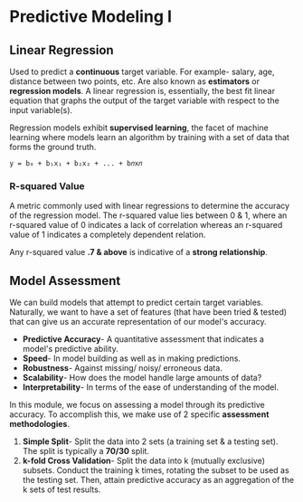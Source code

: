 # Predictive Modeling I

## Linear Regression
Used to predict a **continuous** target variable. For example- salary, age, distance between two points, etc. Are also known as **estimators** or **regression models**. A linear regression is, essentially, the best fit linear equation that graphs the output of the target variable with respect to the input variable(s).

Regression models exhibit **supervised learning**, the facet of machine learning where models learn an algorithm by training with a set of data that forms the ground truth.

```
y = b₀ + b₁x₁ + b₂x₂ + ... + b𝑛x𝑛
```

### R-squared Value
A metric commonly used with linear regressions to determine the accuracy of the regression model. The r-squared value lies between 0 & 1, where an r-squared value of 0 indicates a lack of correlation whereas an r-squared value of 1 indicates a completely dependent relation.

Any r-squared value **.7 & above** is indicative of a **strong relationship**.


## Model Assessment
We can build models that attempt to predict certain target variables. Naturally, we want to have a set of features (that have been tried & tested) that can give us an accurate representation of our model's accuracy.

- **Predictive Accuracy**- A quantitative assessment that indicates a model's predictive ability.
- **Speed**- In model building as well as in making predictions.
- **Robustness**- Against missing/ noisy/ erroneous data.
- **Scalability**- How does the model handle large amounts of data?
- **Interpretability**- In terms of the ease of understanding of the model.

In this module, we focus on assessing a model through its predictive accuracy. To accomplish this, we make use of 2 specific **assessment methodologies**.

1. **Simple Split**- Split the data into 2 sets (a training set & a testing set). The split is typically a **70/30** split.
1. **k-fold Cross Validation**- Split the data into k (mutually exclusive) subsets. Conduct the training k times, rotating the subset to be used as the testing set. Then, attain predictive accuracy as an aggregation of the k sets of test results.
